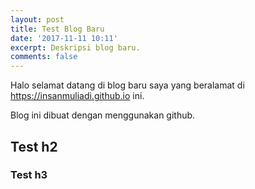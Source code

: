 ```yaml
---
layout: post
title: Test Blog Baru
date: '2017-11-11 10:11'
excerpt: Deskripsi blog baru.
comments: false
---
```


Halo selamat datang di blog baru saya yang beralamat di https://insanmuliadi.github.io ini.

Blog ini dibuat dengan menggunakan github.

## Test h2

### Test h3
